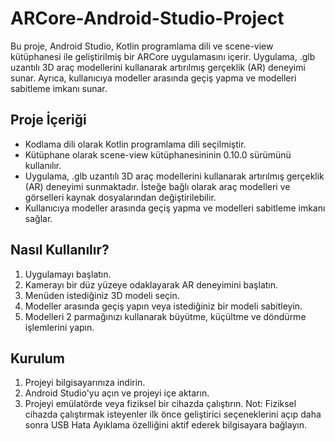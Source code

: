 # ARCore-Android-Studio-Project
Bu proje, Android Studio, Kotlin programlama dili ve scene-view kütüphanesi ile geliştirilmiş bir ARCore uygulamasını içerir. Uygulama, .glb uzantılı 3D araç modellerini kullanarak artırılmış gerçeklik (AR) deneyimi sunar. Ayrıca, kullanıcıya modeller arasında geçiş yapma ve modelleri sabitleme imkanı sunar.

## Proje İçeriği
- Kodlama dili olarak Kotlin programlama dili seçilmiştir.
- Kütüphane olarak scene-view kütüphanesininin 0.10.0 sürümünü kullanılır.
- Uygulama, .glb uzantılı 3D araç modellerini kullanarak artırılmış gerçeklik (AR) deneyimi sunmaktadır. İsteğe bağlı olarak araç modelleri ve görselleri kaynak dosyalarından değiştirilebilir.
- Kullanıcıya modeller arasında geçiş yapma ve modelleri sabitleme imkanı sağlar.

## Nasıl Kullanılır?

1. Uygulamayı başlatın.
2. Kamerayı bir düz yüzeye odaklayarak AR deneyimini başlatın.
3. Menüden istediğiniz 3D modeli seçin.
4. Modeller arasında geçiş yapın veya istediğiniz bir modeli sabitleyin.
5. Modelleri 2 parmağınızı kullanarak büyütme, küçültme ve döndürme işlemlerini yapın.

## Kurulum

1. Projeyi bilgisayarınıza indirin.
2. Android Studio'yu açın ve projeyi içe aktarın.
3. Projeyi emülatörde veya fiziksel bir cihazda çalıştırın.
Not: Fiziksel cihazda çalıştırmak isteyenler ilk önce geliştirici seçeneklerini açıp daha sonra USB Hata Ayıklama özelliğini aktif ederek bilgisayara bağlayın.
